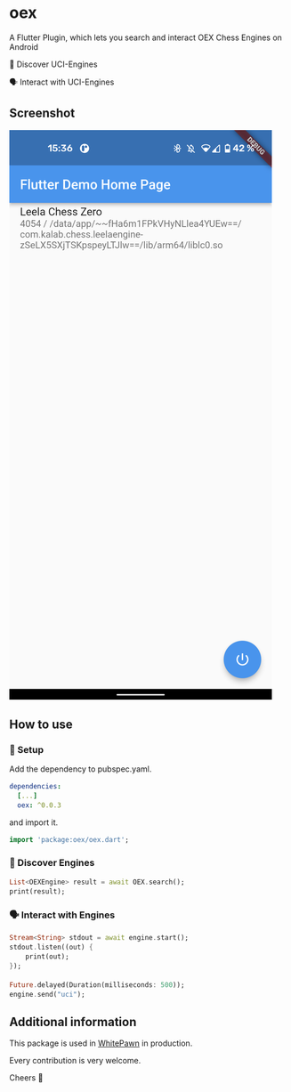 # oex

A Flutter Plugin, which lets you search and interact OEX Chess Engines on Android

🔎 Discover UCI-Engines

🗣️ Interact with UCI-Engines

## Screenshot

![screenshot](https://github.com/mono424/oex/blob/images/screenshot.png?raw=true)

## How to use

### 🚀 Setup

Add the dependency to pubspec.yaml.

```yaml
dependencies:
  [...]
  oex: ^0.0.3
```

and import it.

```dart
import 'package:oex/oex.dart';
```

### 🔎 Discover Engines

```dart
List<OEXEngine> result = await OEX.search();
print(result);
```

### 🗣️ Interact with Engines

```dart
Stream<String> stdout = await engine.start();
stdout.listen((out) {
    print(out);
});

Future.delayed(Duration(milliseconds: 500));
engine.send("uci");
```

## Additional information

This package is used in [WhitePawn](https://whitepawn.app) in production.

Every contribution is very welcome.

Cheers 🥂